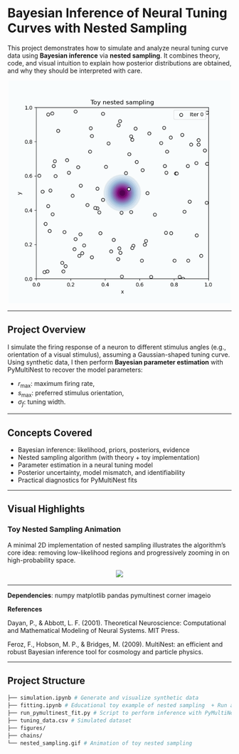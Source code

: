#  Bayesian Inference of Neural Tuning Curves with Nested Sampling

This project demonstrates how to simulate and analyze neural tuning curve data using **Bayesian inference** via **nested sampling**. It combines theory, code, and visual intuition to explain how posterior distributions are obtained, and why they should be interpreted with care.

<p align="center">
  <img src="nested_sampling.gif" width="500"/>
</p>

---

## Project Overview

I simulate the firing response of a neuron to different stimulus angles (e.g., orientation of a visual stimulus), assuming a Gaussian-shaped tuning curve. Using synthetic data, I then perform **Bayesian parameter estimation** with PyMultiNest to recover the model parameters:
- $r_{\text{max}}$: maximum firing rate,
- $s_{\text{max}}$: preferred stimulus orientation,
- $\sigma_f$: tuning width.


---

## Concepts Covered

- Bayesian inference: likelihood, priors, posteriors, evidence
- Nested sampling algorithm (with theory + toy implementation)
- Parameter estimation in a neural tuning model
- Posterior uncertainty, model mismatch, and identifiability
- Practical diagnostics for PyMultiNest fits

---

## Visual Highlights

### Toy Nested Sampling Animation
A minimal 2D implementation of nested sampling illustrates the algorithm’s core idea: removing low-likelihood regions and progressively zooming in on high-probability space.

<p align="center">
  <img src="figures/nested_sampling.gif" width="400"/>
</p>


---

**Dependencies**:
   numpy matplotlib pandas pymultinest corner imageio
   
   

**References**

Dayan, P., & Abbott, L. F. (2001). Theoretical Neuroscience: Computational and Mathematical Modeling of Neural Systems. MIT Press.

Feroz, F., Hobson, M. P., & Bridges, M. (2009). MultiNest: an efficient and robust Bayesian inference tool for cosmology and particle physics.

---

## Project Structure
```bash
├── simulation.ipynb # Generate and visualize synthetic data 
├── fitting.ipynb # Educational toy example of nested sampling  + Run and analyze full model fitting 
├── run_pymultinest_fit.py # Script to perform inference with PyMultiNest 
├── tuning_data.csv # Simulated dataset 
├── figures/
├── chains/
└── nested_sampling.gif # Animation of toy nested sampling

